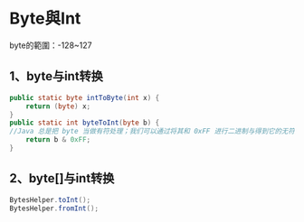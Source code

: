 # Byte與Int

byte的範圍：-128~127

## 1、byte与int转换

```java
public static byte intToByte(int x) {   
    return (byte) x;   
}   
public static int byteToInt(byte b) {   
//Java 总是把 byte 当做有符处理；我们可以通过将其和 0xFF 进行二进制与得到它的无符值 
    return b & 0xFF;   
}
```

## 2、byte\[\]与int转换

```java
BytesHelper.toInt();
BytesHelper.fromInt();
```


